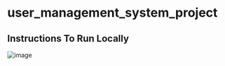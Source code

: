 # user_management_system_project

## Instructions To Run Locally

![image](https://user-images.githubusercontent.com/52428475/210262651-0f147138-2f86-4ced-9183-dd74bf049ec6.png)

